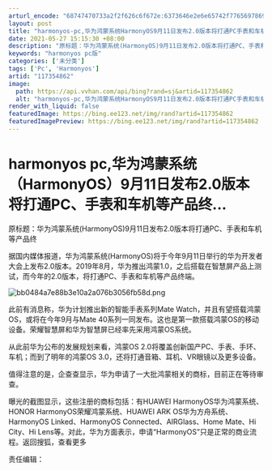 ```yaml
---
arturl_encode: "68747470733a2f2f626c6f672e:6373646e2e6e65742f77656978696e5f33343334353539392f:61727469636c652f64657461696c732f313137333534383632"
layout: post
title: "harmonyos-pc,华为鸿蒙系统HarmonyOS9月11日发布2.0版本将打通PC手表和车机等产品终..."
date: 2021-05-27 15:15:30 +08:00
description: "原标题：华为鸿蒙系统(HarmonyOS)9月11日发布2.0版本将打通PC、手表和车机等产品终据国"
keywords: "harmonyos pc版"
categories: ['未分类']
tags: ['Pc', 'Harmonyos']
artid: "117354862"
image:
  path: https://api.vvhan.com/api/bing?rand=sj&artid=117354862
  alt: "harmonyos-pc,华为鸿蒙系统HarmonyOS9月11日发布2.0版本将打通PC手表和车机等产品终..."
render_with_liquid: false
featuredImage: https://bing.ee123.net/img/rand?artid=117354862
featuredImagePreview: https://bing.ee123.net/img/rand?artid=117354862
---
```


# harmonyos pc,华为鸿蒙系统（HarmonyOS）9月11日发布2.0版本将打通PC、手表和车机等产品终...

原标题：华为鸿蒙系统(HarmonyOS)9月11日发布2.0版本将打通PC、手表和车机等产品终

据国内媒体报道，华为鸿蒙系统(HarmonyOS)将于今年9月11日举行的华为开发者大会上发布2.0版本。2019年8月，华为推出鸿蒙1.0，之后搭载在智慧屏产品上测试，而今年的2.0版本，将打通PC、手表和车机等产品终端。

![bb0484a7e88b3e10a2a076b3056fb58d.png](https://i-blog.csdnimg.cn/blog_migrate/d804d94bcdf4fa6d1cd0f6f8d19d2edc.jpeg)

此前有消息称，华为计划推出新的智能手表系列Mate Watch，并且有望搭载鸿蒙OS，或将在今年9月与Mate 40系列一同发布。这也是第一款搭载鸿蒙OS的移动设备。荣耀智慧屏和华为智慧屏已经率先采用鸿蒙OS系统。

从此前华为公布的发展规划来看，鸿蒙OS 2.0将覆盖创新国产PC、手表、手环、车机；而到了明年的鸿蒙OS 3.0，还将打通音箱、耳机、VR眼镜以及更多设备。

值得注意的是，企查查显示，华为申请了一大批鸿蒙相关的商标，目前正在等待审查。

曝光的截图显示，这些注册的商标包括：有HUAWEI HarmonyOS华为鸿蒙系统、HONOR HarmonyOS荣耀鸿蒙系统、HUAWEI ARK OS华为方舟系统、HarmonyOS Linked、HarmonyOS Connected、AIRGlass、Home Mate、Hi City、Hi Lens等。对此，华为方面表示，申请“HarmonyOS”只是正常的商业流程。返回搜狐，查看更多

责任编辑：